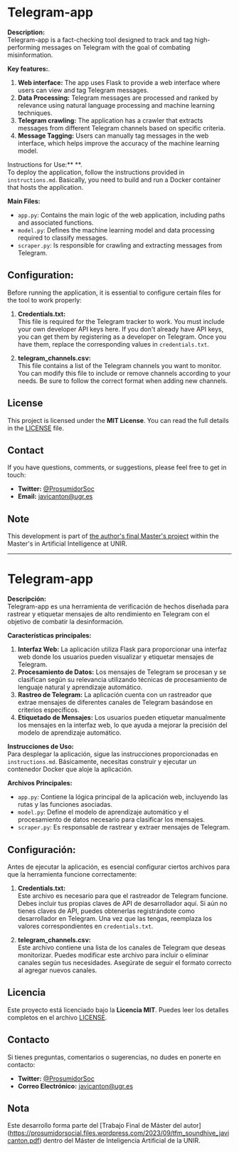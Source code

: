 # Telegram-app

**Description:**  
Telegram-app is a fact-checking tool designed to track and tag high-performing messages on Telegram with the goal of combating misinformation.

**Key features:**.

1. **Web interface:** The app uses Flask to provide a web interface where users can view and tag Telegram messages.
2. **Data Processing:** Telegram messages are processed and ranked by relevance using natural language processing and machine learning techniques.
3. **Telegram crawling:** The application has a crawler that extracts messages from different Telegram channels based on specific criteria.
4. **Message Tagging:** Users can manually tag messages in the web interface, which helps improve the accuracy of the machine learning model.

Instructions for Use:** **.  
To deploy the application, follow the instructions provided in `instructions.md`. Basically, you need to build and run a Docker container that hosts the application.

**Main Files:**

- `app.py`: Contains the main logic of the web application, including paths and associated functions.
- `model.py`: Defines the machine learning model and data processing required to classify messages.
- `scraper.py`: Is responsible for crawling and extracting messages from Telegram.

## Configuration:

Before running the application, it is essential to configure certain files for the tool to work properly:

1. **Credentials.txt:**  
   This file is required for the Telegram tracker to work. You must include your own developer API keys here. If you don't already have API keys, you can get them by registering as a developer on Telegram. Once you have them, replace the corresponding values in `credentials.txt`.

2. **telegram_channels.csv:**  
   This file contains a list of the Telegram channels you want to monitor. You can modify this file to include or remove channels according to your needs. Be sure to follow the correct format when adding new channels.

## License

This project is licensed under the **MIT License**. You can read the full details in the [LICENSE](LICENSE) file.

## Contact

If you have questions, comments, or suggestions, please feel free to get in touch:

- **Twitter:** [@ProsumidorSoc](https://twitter.com/ProsumidorSoc)
- **Email:** [javicanton@ugr.es](mailto:javicanton@ugr.es)

## Note

This development is part of [the author's final Master's project](https://prosumidorsocial.files.wordpress.com/2023/09/tfm_soundhive_javicanton.pdf) within the Master's in Artificial Intelligence at UNIR.

---

# Telegram-app

**Descripción:**  
Telegram-app es una herramienta de verificación de hechos diseñada para rastrear y etiquetar mensajes de alto rendimiento en Telegram con el objetivo de combatir la desinformación.

**Características principales:**

1. **Interfaz Web:** La aplicación utiliza Flask para proporcionar una interfaz web donde los usuarios pueden visualizar y etiquetar mensajes de Telegram.
2. **Procesamiento de Datos:** Los mensajes de Telegram se procesan y se clasifican según su relevancia utilizando técnicas de procesamiento de lenguaje natural y aprendizaje automático.
3. **Rastreo de Telegram:** La aplicación cuenta con un rastreador que extrae mensajes de diferentes canales de Telegram basándose en criterios específicos.
4. **Etiquetado de Mensajes:** Los usuarios pueden etiquetar manualmente los mensajes en la interfaz web, lo que ayuda a mejorar la precisión del modelo de aprendizaje automático.

**Instrucciones de Uso:**  
Para desplegar la aplicación, sigue las instrucciones proporcionadas en `instructions.md`. Básicamente, necesitas construir y ejecutar un contenedor Docker que aloje la aplicación.

**Archivos Principales:**

- `app.py`: Contiene la lógica principal de la aplicación web, incluyendo las rutas y las funciones asociadas.
- `model.py`: Define el modelo de aprendizaje automático y el procesamiento de datos necesario para clasificar los mensajes.
- `scraper.py`: Es responsable de rastrear y extraer mensajes de Telegram.

## Configuración:

Antes de ejecutar la aplicación, es esencial configurar ciertos archivos para que la herramienta funcione correctamente:

1. **Credentials.txt:**  
   Este archivo es necesario para que el rastreador de Telegram funcione. Debes incluir tus propias claves de API de desarrollador aquí. Si aún no tienes claves de API, puedes obtenerlas registrándote como desarrollador en Telegram. Una vez que las tengas, reemplaza los valores correspondientes en `credentials.txt`.

2. **telegram_channels.csv:**  
   Este archivo contiene una lista de los canales de Telegram que deseas monitorizar. Puedes modificar este archivo para incluir o eliminar canales según tus necesidades. Asegúrate de seguir el formato correcto al agregar nuevos canales.

## Licencia

Este proyecto está licenciado bajo la **Licencia MIT**. Puedes leer los detalles completos en el archivo [LICENSE](LICENSE).

## Contacto

Si tienes preguntas, comentarios o sugerencias, no dudes en ponerte en contacto:

- **Twitter:** [@ProsumidorSoc](https://twitter.com/ProsumidorSoc)
- **Correo Electrónico:** [javicanton@ugr.es](mailto:javicanton@ugr.es)

## Nota

Este desarrollo forma parte del [Trabajo Final de Máster del autor] (https://prosumidorsocial.files.wordpress.com/2023/09/tfm_soundhive_javicanton.pdf) dentro del Máster de Inteligencia Artificial de la UNIR.
